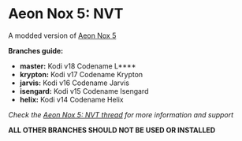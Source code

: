 # Aeon Nox 5: NVT
A modded version of [Aeon Nox 5](http://forum.kodi.tv/showthread.php?tid=183504)

**Branches guide:**
 - **master:** Kodi v18 Codename L****
 - **krypton:** Kodi v17 Codename Krypton
 - **jarvis:** Kodi v16 Codename Jarvis
 - **isengard:** Kodi v15 Codename Isengard
 - **helix:** Kodi v14 Codename Helix

*Check the [Aeon Nox 5: NVT thread](http://forum.kodi.tv/showthread.php?tid=210069) for more information and support*

**ALL OTHER BRANCHES SHOULD NOT BE USED OR INSTALLED**
